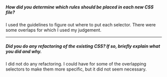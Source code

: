 ##### How did you determine which rules should be placed in each new CSS file?

I used the guidelines to figure out where to put each selector. There were some overlaps for which I used my judgement.

---

##### Did you do any refactoring of the existing CSS? If so, briefly explain what you did and why.

I did not do any refactoring. I could have for some of the overlapping selectors to make them more specific, but it did not seem necessary.